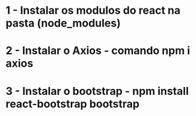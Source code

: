 # 1 - Instalar os modulos do react na pasta (node_modules)
# 2 - Instalar o Axios - comando npm i axios
# 3 - Instalar o bootstrap - npm install react-bootstrap bootstrap